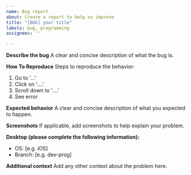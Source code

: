 ```yaml
---
name: Bug report
about: Create a report to help us improve
title: "[BUG] your title"
labels: bug, programming
assignees: ''

---
```


**Describe the bug**
A clear and concise description of what the bug is.

**How To Reproduce**
Steps to reproduce the behavior:
1. Go to '...'
2. Click on '....'
3. Scroll down to '....'
4. See error

**Expected behavior**
A clear and concise description of what you expected to happen.

**Screenshots**
If applicable, add screenshots to help explain your problem.

**Desktop (please complete the following information):**
 - OS: [e.g. iOS]
 - Branch: [e.g. dev-prog]

**Additional context**
Add any other context about the problem here.
